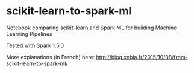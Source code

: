 # scikit-learn-to-spark-ml
Notebook comparing scikit-learn and Spark ML for building Machine Learning Pipelines

Tested with Spark 1.5.0

More explanations (in French) here: http://blog.xebia.fr/2015/10/08/from-scikit-learn-to-spark-ml/
